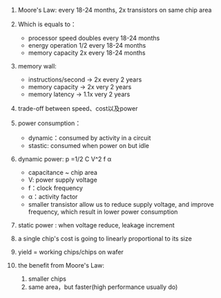 

1. Moore's Law: every 18-24 months, 2x transistors on same chip area
2. Which is equals to：
	- processor speed doubles every 18-24 months
	- energy operation 1/2 every 18-24 months
	- memory capacity 2x  every 18-24 months
	
3. memory wall:
	- instructions/second -> 2x every 2 years
	- memory capacity -> 2x very 2 years
	- memory latency -> 1.1x very 2 years

4. trade-off between speed、cost以及power
 5. power consumption：
	 - dynamic：consumed by activity in a circuit
	 - stastic: consumed when power on but idle
6. dynamic power: p =1/2 C V^2  f α
	- capacitance ~ chip area
	- V: power supply voltage
	- f：clock frequency
	- α：activity factor
	- smaller transistor allow us  to reduce supply voltage, and improve frequency, which result in lower power consumption
7. static power : when voltage reduce, leakage increment
8. a single chip's cost  is going to linearly proportional to its size
9. yield = working chips/chips on wafer
10. the benefit from   Moore's Law:
	1. smaller chips
	2. same area，but faster(high performance usually do)
 


